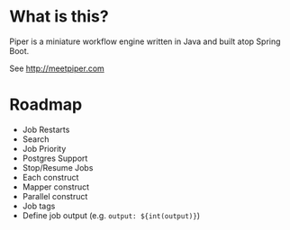 # What is this?

Piper is a miniature workflow engine written in Java and built atop Spring Boot. 

See http://meetpiper.com

# Roadmap

- Job Restarts
- Search
- Job Priority
- Postgres Support
- Stop/Resume Jobs
- Each construct
- Mapper construct
- Parallel construct
- Job tags
- Define job output (e.g. `output: ${int(output)}`)

